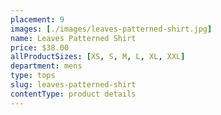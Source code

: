 ```yaml
---
placement: 9
images: [./images/leaves-patterned-shirt.jpg]
name: Leaves Patterned Shirt
price: $38.00
allProductSizes: [XS, S, M, L, XL, XXL]
department: mens
type: tops
slug: leaves-patterned-shirt
contentType: product details
---
```

